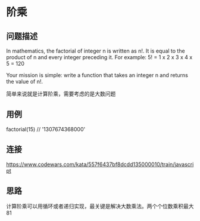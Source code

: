 # 阶乘

## 问题描述
In mathematics, the factorial of integer n is written as n!. It is equal to the product of n and every integer preceding it. For example: 5! = 1 x 2 x 3 x 4 x 5 = 120

Your mission is simple: write a function that takes an integer n and returns the value of n!.

简单来说就是计算阶乘，需要考虑的是大数问题

## 用例
factorial(15) // '1307674368000'

## 连接
https://www.codewars.com/kata/557f6437bf8dcdd135000010/train/javascript

## 思路
计算阶乘可以用循环或者递归实现，最关键是解决大数乘法。两个个位数乘积最大81

